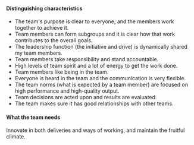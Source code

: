 #### Distinguishing characteristics
- The team's purpose is clear to everyone, and the members work together to achieve it.
- Team members can form subgroups and it is clear how that work contributes to the overall goals.
- The leadership function (the initiative and drive) is dynamically shared my team members.
- Team members take responsibility and stand accountable. 
- High levels of team spirit and a lot of energy to get the work done. 
- Team members like being in the team.
- Everyone is heard in the team and the communication is very flexible.
- The team norms (what is expected by a team member) are focused on high performance and high-quality output.
- Team decisions are acted upon and results are evaluated.
- The team makes sure it has good relationships with other teams.

#### What the team needs
Innovate in both deliveries and ways of working, and maintain the fruitful climate.
